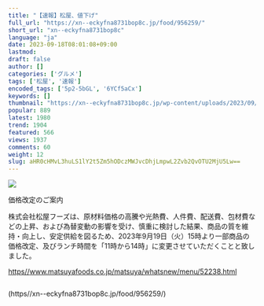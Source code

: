 ```yaml
---
title: "【速報】松屋、値下げ"
full_url: "https://xn--eckyfna8731bop8c.jp/food/956259/"
short_url: "xn--eckyfna8731bop8c"
language: "ja"
date: 2023-09-18T08:01:08+09:00
lastmod: 
draft: false
author: []
categories: ['グルメ']
tags: ['松屋', '速報']
encoded_tags: ['5p2-5bGL', '6YCf5aCx']
keywords: []
thumbnail: "https://xn--eckyfna8731bop8c.jp/wp-content/uploads/2023/09/e3510227-s.jpg"
popular: 889
latest: 1980
trend: 1904
featured: 566
views: 1937
comments: 60
weight: 12
slug: aHR0cHMvL3huLS1lY2t5Zm5hODczMWJvcDhjLmpwL2Zvb2QvOTU2MjU5Lw==
---
```


![](https://xn--eckyfna8731bop8c.jp/wp-content/uploads/2023/09/e3510227-s.jpg)

<span><p> 価格改定のご案内 </p><p> 株式会社松屋フーズは、原材料価格の高騰や光熱費、人件費、配送費、包材費などの上昇、および為替変動の影響を受け、慎重に検討した結果、商品の質を維持・向上し、安定供給を図るため、2023年9月19日（火）15時より一部商品の価格改定、及びランチ時間を「11時から14時」に変更させていただくことと致しました。 </p><p> <a rel='nofollow noopener external' target='_blank' href='https//www.matsuyafoods.co.jp/matsuya/whatsnew/menu/52238.html'>https//www.matsuyafoods.co.jp/matsuya/whatsnew/menu/52238.html</a></p><p><a rel='follow' href='https//xn--eckyfna8731bop8c.jp/wp-content/uploads/2023/09/3ec54718.jpg'><img class='pict lazyload ewww_webp_lazy_load' src='dataimage/png;base64,iVBORw0KGgoAAAANSUhEUgAAA+gAAAM5AQAAAAC8uibDAAAAAnRSTlMAAHaTzTgAAAB7SURBVHja7cEBAQAAAIIg/69uSEABAAAAAAAAAAAAAAAAAAAAAAAAAAAAAAAAAAAAAAAAAAAAAAAAAAAAAAAAAAAAAAAAAAAAAAAAAAAAAAAAAAAAAAAAAAAAAAAAAAAAAAAAAAAAAAAAAAAAAAAAAAAAAAAAAAAAwIsBlh0AAXYpzrMAAAAASUVORK5CYII=' alt=''><img class='pict' src='https//xn--eckyfna8731bop8c.jp/wp-content/uploads/2023/09/3ec54718.jpg' alt=''></a> </p></span>

(https//xn--eckyfna8731bop8c.jp/food/956259/)
